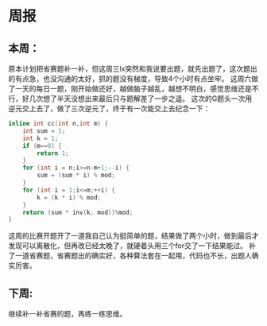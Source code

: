 
# 周报
## 本周：
原本计划把省赛题补一补，但这周三lx突然和我说要出题，就先出题了，这次题出的有点急，也没沟通的太好，抓的题没有梯度，导致4个小时有点坐牢。
这周六做了一天的每日一题，刚开始做还好，越做脑子越乱，越想不明白，感觉思维还是不行，好几次想了半天没想出来最后只与题解差了一步之遥。
这次的G题头一次用逆元交上去了，做了三次逆元了，终于有一次能交上去纪念一下：
```c++
inline int cc(int n,int m) {
	int sum = 1;
	int k = 1;
	if (m==0) {
		return 1;
	}
	for (int i = n;i>=n-m+1;--i) {
		sum = (sum * i) % mod;
	}
	for (int i = 1;i<=m;++i) {
		k = (k * i) % mod;
	}
	return (sum * inv(k, mod))%mod;
}
```
这周的比赛开题开了一道我自己认为挺简单的题，结果做了两个小时，做到最后才发现可以离散化，但再改已经太晚了，就硬着头用三个for交了一下结果能过。
补了一道省赛题，省赛题出的确实好，各种算法套在一起用，代码也不长，出题人确实厉害。
## 下周:
继续补一补省赛的题，再练一练思维。
